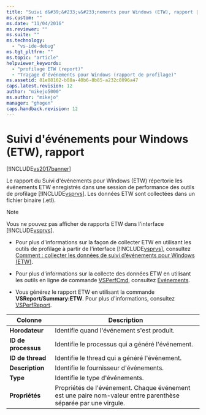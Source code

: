 ```yaml
---
title: "Suivi d&#39;&#233;v&#233;nements pour Windows (ETW), rapport | Microsoft Docs"
ms.custom: ""
ms.date: "11/04/2016"
ms.reviewer: ""
ms.suite: ""
ms.technology: 
  - "vs-ide-debug"
ms.tgt_pltfrm: ""
ms.topic: "article"
helpviewer_keywords: 
  - "profilage ETW (report)"
  - "Traçage d'événements pour Windows (rapport de profilage)"
ms.assetid: 81e88162-b88a-40b6-8b85-a232c8096a47
caps.latest.revision: 12
author: "mikejo5000"
ms.author: "mikejo"
manager: "ghogen"
caps.handback.revision: 12
---
```

# Suivi d&#39;&#233;v&#233;nements pour Windows (ETW), rapport
[!INCLUDE[vs2017banner](../code-quality/includes/vs2017banner.md)]

Le rapport du Suivi d'événements pour Windows \(ETW\) répertorie les événements ETW enregistrés dans une session de performance des outils de profilage [!INCLUDE[vsprvs](../code-quality/includes/vsprvs_md.md)].  Les données ETW sont collectées dans un fichier binaire \(.etl\).  
  
> [!NOTE]
>  Vous ne pouvez pas afficher de rapports ETW dans l'interface [!INCLUDE[vsprvs](../code-quality/includes/vsprvs_md.md)].  
  
-   Pour plus d'informations sur la façon de collecter ETW en utilisant les outils de profilage à partir de l'interface [!INCLUDE[vsprvs](../code-quality/includes/vsprvs_md.md)], consultez [Comment : collecter les données de suivi d’événements pour Windows \(ETW\)](../Topic/How%20to:%20Collect%20Event%20Tracing%20for%20Windows%20\(ETW\)%20Data.md).  
  
-   Pour plus d'informations sur la collecte des données ETW en utilisant les outils en ligne de commande [VSPerfCmd](../profiling/vsperfcmd.md), consultez [Événements](../profiling/events-vsperfcmd.md).  
  
-   Vous générez le rapport ETW en utilisant la commande **VSReport\/Summary:ETW**.  Pour plus d'informations, consultez [VSPerfReport](../profiling/vsperfreport.md).  
  
|Colonne|Description|  
|-------------|-----------------|  
|**Horodateur**|Identifie quand l'événement s'est produit.|  
|**ID de processus**|Identifie le processus qui a généré l'événement.|  
|**ID de thread**|Identifie le thread qui a généré l'événement.|  
|**Description**|Identifie le fournisseur d'événements.|  
|**Type**|Identifie le type d'événements.|  
|**Propriétés**|Propriétés de l'événement.  Chaque événement est une paire nom\-valeur entre parenthèse séparée par une virgule.|